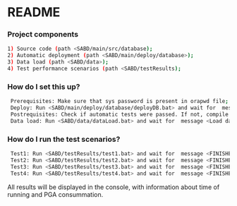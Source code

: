 # README #

### Project components ###
```sh
1) Source code (path <SABD/main/src/database);
2) Automatic deployment (path <SABD/main/deploy/database>);
3) Data load (path <SABD/data>);
4) Test performance scenarios (path <SABD/testResults);
```

### How do I set this up? ###
```sh
 Prerequisites: Make sure that sys password is present in orapwd file;
 Deploy: Run <SABD/main/deploy/database/deployDB.bat> and wait for  message <Deploy process finished!>
 Postrequisites: Check if automatic tests were passed. If not, compile any invalid objects;
 Data load: Run <SABD/data/dataLoad.bat> and wait for  message <Load data process finished!> 
 ```

### How do I run the test scenarios? ###

```sh
 Test1: Run <SABD/testResults/test1.bat> and wait for  message <FINISHED TEST1!>
 Test2: Run <SABD/testResults/test2.bat> and wait for  message <FINISHED TEST2!>
 Test3: Run <SABD/testResults/test3.bat> and wait for  message <FINISHED TEST3!>
 Test4: Run <SABD/testResults/test4.bat> and wait for  message <FINISHED TEST4!>
 ```

All results will be displayed in the console, with information about time of running and PGA consummation.


